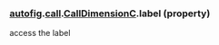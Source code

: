 ### [autofig](autofig.md).[call](autofig.call.md).[CallDimensionC](autofig.call.CallDimensionC.md).label (property)




access the label

